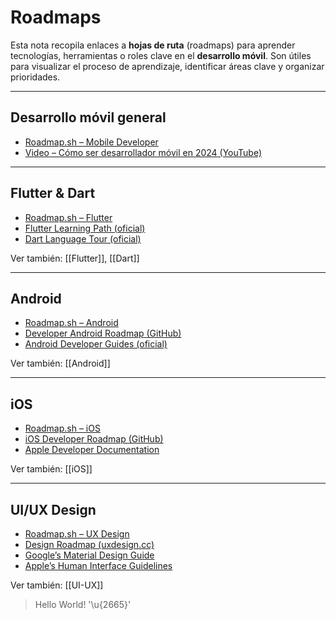 # Roadmaps

Esta nota recopila enlaces a **hojas de ruta** (roadmaps) para aprender tecnologías, herramientas o roles clave en el **desarrollo móvil**. Son útiles para visualizar el proceso de aprendizaje, identificar áreas clave y organizar prioridades.

---
## Desarrollo móvil general

-  [Roadmap.sh – Mobile Developer](https://roadmap.sh/mobile)
-  [Video – Cómo ser desarrollador móvil en 2024 (YouTube)](https://youtu.be/oIzwUPr6Eow?si=d0HUeHsdiG_DId9i)

---

## Flutter & Dart

-  [Roadmap.sh – Flutter](https://roadmap.sh/flutter)
-  [Flutter Learning Path (oficial)](https://docs.flutter.dev/learn)
-  [Dart Language Tour (oficial)](https://dart.dev/guides)

Ver también: [[Flutter]], [[Dart]]

---
## Android

-  [Roadmap.sh – Android](https://roadmap.sh/android)
-  [Developer Android Roadmap (GitHub)](https://github.com/mobile-roadmap/android-developer-roadmap)
-  [Android Developer Guides (oficial)](https://developer.android.com/guide)

Ver también: [[Android]]

---
## iOS

-  [Roadmap.sh – iOS](https://roadmap.sh/ios)
-  [iOS Developer Roadmap (GitHub)](https://github.com/BohdanOrlov/iOS-Developer-Roadmap)
-  [Apple Developer Documentation](https://developer.apple.com/documentation/)

Ver también: [[iOS]]

---
## UI/UX Design

-  [Roadmap.sh – UX Design](https://roadmap.sh/ux-design)
-  [Design Roadmap (uxdesign.cc)](https://uxdesign.cc/ux-career-paths-dfad1c6f8f1b)
-  [Google’s Material Design Guide](https://m3.material.io/)
-  [Apple’s Human Interface Guidelines](https://developer.apple.com/design/)

Ver también: [[UI-UX]]

> Hello World! '\u{2665}'